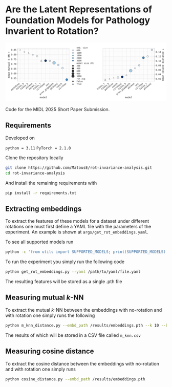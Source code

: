 # Are the Latent Representations of Foundation Models for Pathology Invarient to Rotation?

<img src="./assets/distance-plot.svg">

Code for the MIDL 2025 Short Paper Submission.

## Requirements
Developed on 

`python = 3.11` `PyTorch = 2.1.0`

Clone the repository locally
```bash
git clone https://github.com/MatousE/rot-invariance-analysis.git
cd rot-invariance-analysis
```
And install the remaining requirements with
```bash
pip install -r requirements.txt
```
## Extracting embeddings
To extract the features of these models for a dataset under different rotations one must first define
a YAML file with the parameters of the experiment. An example is shown at `args/get_rot_embeddings.yaml`.

To see all supported models run
```bash
python -c 'from utils import SUPPORTED_MODELS; print(SUPPORTED_MODELS)'
```

To run the experiment you simply run the following code

```bash
python get_rot_embeddings.py --yaml /path/to/yaml/file.yaml
```
The resulting features will be stored as a single .pth file

## Measuring mutual $k$-NN 
To extract the mutual $k$-NN between the embeddings with no-rotation and with rotation one simply runs the 
following

```bash
python m_knn_distance.py --embd_path /results/embeddings.pth --k 10 --batch_size 1024
```
The results of which will be stored in a CSV file called `m_knn.csv`

## Measuring cosine distance
To extract the cosine distance between the embeddings with no-rotation and with rotation one simply runs

```bash
python cosine_distance.py --embd_path /results/embeddings.pth
```
